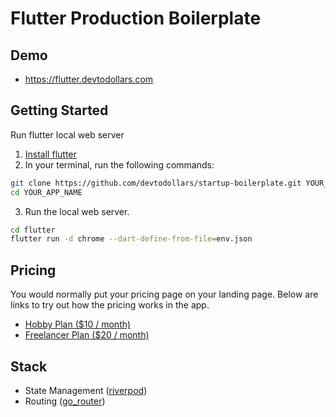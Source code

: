# Flutter Production Boilerplate

## Demo

- https://flutter.devtodollars.com

## Getting Started

Run flutter local web server

1. [Install flutter](https://docs.flutter.dev/get-started/install)
2. In your terminal, run the following commands:

```bash
git clone https://github.com/devtodollars/startup-boilerplate.git YOUR_APP_NAME
cd YOUR_APP_NAME
```

3. Run the local web server.

```bash
cd flutter
flutter run -d chrome --dart-define-from-file=env.json
```

## Pricing

You would normally put your pricing page on your landing page. Below are links to try out how the pricing works in the app.

- [Hobby Plan ($10 / month)](https://flutter.devtodollars.com/payments?price=price_1Pdy8yFttF99a1NCLpDa83xf)
- [Freelancer Plan ($20 / month)](https://flutter.devtodollars.com/payments?price=price_1Pdy8zFttF99a1NCGQJc5ZTZ)

## Stack

- State Management ([riverpod](https://pub.dev/packages/riverpod))
- Routing ([go_router](https://pub.dev/packages/go_router))
